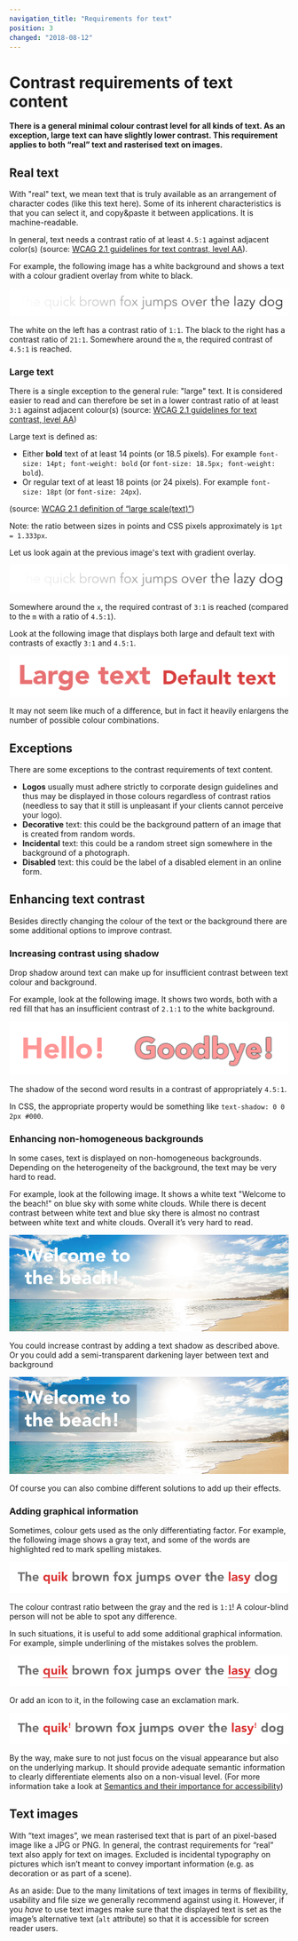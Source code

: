 ```yaml
---
navigation_title: "Requirements for text"
position: 3
changed: "2018-08-12"
---
```


# Contrast requirements of text content

**There is a general minimal colour contrast level for all kinds of text. As an exception, large text can have slightly lower contrast. This requirement applies to both “real” text and rasterised text on images.**

## Real text

With "real" text, we mean text that is truly available as an arrangement of character codes (like this text here). Some of its inherent characteristics is that you can select it, and copy&paste it between applications. It is machine-readable.

In general, text needs a contrast ratio of at least `4.5:1` against adjacent color(s) (source: [WCAG 2.1 guidelines for text contrast, level AA](https://www.w3.org/TR/WCAG21/#contrast-minimum)).

For example, the following image has a white background and shows a text with a colour gradient overlay from white to black.

![Text with colour gradient overlay](_media/lazy-dog.png)

The white on the left has a contrast ratio of `1:1`. The black to the right has a contrast ratio of `21:1`. Somewhere around the `m`, the required contrast of `4.5:1` is reached.

### Large text

There is a single exception to the general rule: "large" text. It is considered easier to read and can therefore be set in a lower contrast ratio of at least `3:1` against adjacent colour(s) (source: [WCAG 2.1 guidelines for text contrast, level AA](https://www.w3.org/TR/WCAG21/#contrast-minimum))

Large text is defined as:

- Either **bold** text of at least 14 points (or 18.5 pixels). For example `font-size: 14pt; font-weight: bold` (or `font-size: 18.5px; font-weight: bold`).
- Or regular text of at least 18 points (or 24 pixels). For example `font-size: 18pt` (or `font-size: 24px`).

(source: [WCAG 2.1 definition of “large scale(text)”](https://www.w3.org/TR/WCAG21/#dfn-large-scale))

Note: the ratio between sizes in points and CSS pixels approximately is `1pt = 1.333px`.

Let us look again at the previous image's text with gradient overlay.

![Text with colour gradient overlay](_media/lazy-dog.png)

Somewhere around the `x`, the required contrast of `3:1` is reached (compared to the `m` with a ratio of `4.5:1`).

Look at the following image that displays both large and default text with contrasts of exactly `3:1` and `4.5:1`.

![Small and large text](_media/small-and-large-text.png)

It may not seem like much of a difference, but in fact it heavily enlargens the number of possible colour combinations.

## Exceptions

There are some exceptions to the contrast requirements of text content.

- **Logos** usually must adhere strictly to corporate design guidelines and thus may be displayed in those colours regardless of contrast ratios (needless to say that it still is unpleasant if your clients cannot perceive your logo).
- **Decorative** text: this could be the background pattern of an image that is created from random words.
- **Incidental** text: this could be a random street sign somewhere in the background of a photograph.
- **Disabled** text: this could be the label of a disabled element in an online form.

## Enhancing text contrast

Besides directly changing the colour of the text or the background there are some additional options to improve contrast.

### Increasing contrast using shadow

Drop shadow around text can make up for insufficient contrast between text colour and background.

For example, look at the following image. It shows two words, both with a red fill that has an insufficient contrast of `2.1:1` to the white background.

![A word without and a word with shadow](_media/words-without-and-with-shadow.png)

The shadow of the second word results in a contrast of appropriately `4.5:1`.

In CSS, the appropriate property would be something like `text-shadow: 0 0 2px #000`.

### Enhancing non-homogeneous backgrounds

In some cases, text is displayed on non-homogeneous backgrounds. Depending on the heterogeneity of the background, the text may be very hard to read.

For example, look at the following image. It shows a white text "Welcome to the beach!" on blue sky with some white clouds. While there is decent contrast between white text and blue sky there is almost no contrast between white text and white clouds. Overall it’s very hard to read.

![White text on blue sky and white clouds](_media/beach.png)

You could increase contrast by adding a text shadow as described above. Or you could add a semi-transparent darkening layer between text and background

![White text with semi-transparent darkening background](_media/beach-with-background.png)

Of course you can also combine different solutions to add up their effects.

### Adding graphical information

Sometimes, colour gets used as the only differentiating factor. For example, the following image shows a gray text, and some of the words are highlighted red to mark spelling mistakes.

![Spelling mistakes marked with colour](_media/spelling-mistakes.png)

The colour contrast ratio between the gray and the red is `1:1`! A colour-blind person will not be able to spot any difference.

In such situations, it is useful to add some additional graphical information. For example, simple underlining of the mistakes solves the problem.

![Spelling mistakes underlined](_media/spelling-mistakes-underlined.png)

Or add an icon to it, in the following case an exclamation mark.

![Spelling mistakes with signals](_media/spelling-mistakes-with-signals.png)

By the way, make sure to not just focus on the visual appearance but also on the underlying markup. It should provide adequate semantic information to clearly differentiate elements also on a non-visual level. (For more information take a look at [Semantics and their importance for accessibility](/knowledge/semantics/))

## Text images

With “text images”, we mean rasterised text that is part of an pixel-based image like a JPG or PNG. In general, the contrast requirements for “real” text also apply for text on images. Excluded is incidental typography on pictures which isn’t meant to convey important information (e.g. as decoration or as part of a scene).

As an aside: Due to the many limitations of text images in terms of flexibility, usability and file size we generally recommend against using it. However, if you *have* to use text images make sure that the displayed text is set as the image’s alternative text (`alt` attribute) so that it is accessible for screen reader users.
